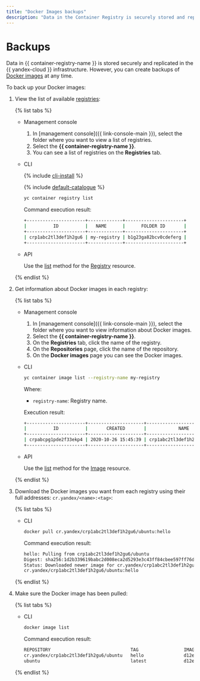```yaml
---
title: "Docker Images backups"
description: "Data in the Container Registry is securely stored and replicated in the Yandex.Cloud infrastructure, but you can backup Docker images at any time. To back up Docker images, follow the instructions described in this article."
---
```


# Backups

Data in {{ container-registry-name }} is stored securely and replicated in the {{ yandex-cloud }} infrastructure. However, you can create backups of [Docker images](../concepts/docker-image.md) at any time.

To back up your Docker images:

1. View the list of available [registries](registry.md):

   {% list tabs %}

   - Management console
     1. In [management console]({{ link-console-main }}), select the folder where you want to view a list of registries.
     1. Select the **{{ container-registry-name }}**.
     1. You can see a list of registries on the **Registries** tab.

   - CLI

     {% include [cli-install](../../_includes/cli-install.md) %}

     {% include [default-catalogue](../../_includes/default-catalogue.md) %}

     ```bash
     yc container registry list
     ```

     Command execution result:

     ```bash
     +----------------------+-------------+----------------------+
     |          ID          |   NAME      |      FOLDER ID       |
     +----------------------+-------------+----------------------+
     | crp1abc2tl3def1h2gu6 | my-registry | b1g23ga82bcv0cdeferg |
     +----------------------+-------------+----------------------+
     ```

   - API

     Use the [list](../api-ref/Registry/list.md) method for the [Registry](../api-ref/Registry/) resource.

   {% endlist %}

1. Get information about Docker images in each registry:

   {% list tabs %}

   - Management console
     1. In [management console]({{ link-console-main }}), select the folder where you want to view information about Docker images.
     1. Select the **{{ container-registry-name }}**.
     1. On the **Registries**  tab, click the name of the registry.
     1. On the **Repositories** page, click the name of the repository.
     1. On the **Docker images** page you can see the Docker images.

   - CLI

     ```bash
     yc container image list --registry-name my-registry
     ```

     Where:
     * `registry-name`: Registry name.

     Execution result:

     ```bash
     +----------------------+---------------------+-----------------------------+-------+-----------------+
     |          ID          |       CREATED       |            NAME             | TAGS  | COMPRESSED SIZE |
     +----------------------+---------------------+-----------------------------+-------+-----------------+
     | crpabcpg1pde2f33ekp4 | 2020-10-26 15:45:39 | crp1abc2tl3def1h2gu6/ubuntu | hello | 27.2 MB         |
     +----------------------+---------------------+-----------------------------+-------+-----------------+
     ```

   - API

     Use the [list](../api-ref/Image/list.md) method for the [Image](../api-ref/Image/) resource.

   {% endlist %}

1. Download the Docker images you want from each registry using their full addresses: `cr.yandex/<name>:<tag>`:

   {% list tabs %}

   - CLI

     ```bash
     docker pull cr.yandex/crp1abc2tl3def1h2gu6/ubuntu:hello
     ```

     Command execution result:

     ```bash
     hello: Pulling from crp1abc2tl3def1h2gu6/ubuntu
     Digest: sha256:1d2b339619babc2d008eca2d5293e3c43ff84cbee597ff76dd3e7f7de3e84956
     Status: Downloaded newer image for cr.yandex/crp1abc2tl3def1h2gu6/ubuntu:hello
     cr.yandex/crp1abc2tl3def1h2gu6/ubuntu:hello
     ```

   {% endlist %}

1. Make sure the Docker image has been pulled:

   {% list tabs %}

   - CLI

     ```bash
     docker image list
     ```

     Command execution result:

     ```bash
     REPOSITORY                              TAG                 IMAGE ID            CREATED             SIZE
     cr.yandex/crp1abc2tl3def1h2gu6/ubuntu   hello               d12eaa3277bc        3 days ago          72.9MB
     ubuntu                                  latest              d12eaa3277bc        3 days ago          72.9MB
     ```

   {% endlist %}